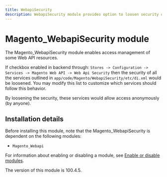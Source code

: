 ```yaml
---
title: WebapiSecurity
description: WebapiSecurity module provides option to loosen security on some webapi resources.
---
```


# Magento_WebapiSecurity module

The Magento_WebapiSecurity module enables access management of some Web API resources.

If checkbox enabled in backend through: `Stores -> Configuration -> Services -> Magento Web API -> Web Api Security` then the security of all the services outlined in `app/code/Magento/WebapiSecurity/etc/di.xml` would be loosened. You may modify this list to customize which services should follow this behavior.

By loosening the security, these services would allow access anonymously (by anyone).

## Installation details

Before installing this module, note that the Magento_WebapiSecurity is dependent on the following modules:

- `Magento_Webapi`

For information about enabling or disabling a module, see [Enable or disable modules](https://experienceleague.adobe.com/en/docs/commerce-operations/installation-guide/tutorials/manage-modules).

<InlineAlert slots="text" />
The version of this module is 100.4.5.
